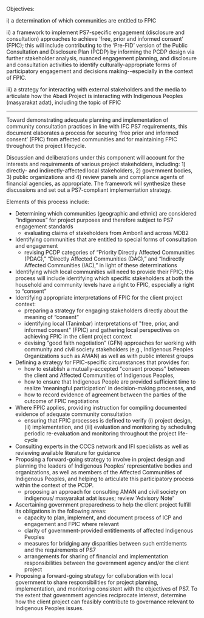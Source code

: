 <!-- NOTE, this was originally drafted in the Indonesian context and needs to be generalized. -->





Objectives:

i) a determination of which communities are entitled to FPIC

ii) a framework to implement PS7-specific engagement (disclosure and consultation) approaches to achieve ‘free, prior and informed consent’ (FPIC); this will include contributing to the  ‘Pre-FID’ version of the Public Consultation and Disclosure Plan (PCDP) by  informing the PCDP design via further stakeholder analysis, nuanced engagement planning, and disclosure and consultation activities to identify culturally-appropriate forms of participatory engagement and decisions making--especially in the context of FPIC.

iii) a strategy for interacting with external stakeholders and the media to articulate how the Abadi Project is interacting with Indigenous Peoples (masyarakat adat), including the topic of FPIC

---


Toward demonstrating adequate planning and implementation of community consultation practices in line with IFC PS7 requirements, this document elaborates a process for securing ‘free prior and informed consent’ (FPIC) from affected communities and for maintaining FPIC throughout the project lifecycle. 


Discussion and deliberations under this component will account for the interests and requirements of various project stakeholders, including: 1) directly- and indirectly-affected local stakeholders, 2) government bodies, 3) public organizations and 4) review panels and compliance agents of financial agencies, as appropriate. The framework will synthesize these discussions and set out a PS7-compliant implementation strategy.

Elements of this process include: 

* Determining which communities (geographic and ethnic) are considered “indigenous” for project purposes and therefore subject to PS7 engagement standards
    - evaluating claims of stakeholders from Ambon1 and across MDB2 
* Identifying communities that are entitled to special forms of consultation and engagement
    - revising PCDP categories of “Priority Directly Affected Communities (PDAC),” “Directly Affected Communities (DAC),” and “Indirectly Affected Communities (IAC),” in light of these determinations
* Identifying which local communities will need to provide their FPIC; this process will include identifying which specific stakeholders at both the household and community levels have a right to FPIC, especially a right to “consent”
* Identifying appropriate interpretations of FPIC for the client project context:
    - preparing a strategy for engaging stakeholders directly about the meaning of “consent” 
    - identifying local (Tanimbar) interpretations of "free, prior, and informed consent" (FPIC) and gathering local perspectives on achieving FPIC in the client project context
    - devising “good faith negotiation” (GFN) approaches for working with community and civil society stakeholders (e.g., Indigenous Peoples Organizations such as AMAN) as well as with public interest groups
* Defining a strategy for FPIC-specific circumstances that provides for: 
    - how to establish a mutually-accepted "consent process" between the client and Affected Communities of Indigenous Peoples, 
    - how to ensure that Indigenous People are provided sufficient time to realize 'meaningful participation' in decision-making processes, and
    - how to record evidence of agreement between the parties of the outcome of FPIC negotiations
* Where FPIC applies, providing instruction for compiling documented evidence of adequate community consultation
    - ensuring that FPIC processes is defined to verify (i) project design, (ii) implementation, and (iii) evaluation and monitoring by scheduling periodic re-evaluation and monitoring throughout the project life-cycle
* Consulting experts in the CCCS network and IFI specialists as well as  reviewing available literature for guidance
* Proposing a forward-going strategy to involve in project design and planning the leaders of Indigenous Peoples’ representative bodies and organizations, as well as members of the Affected Communities of Indigenous Peoples, and helping to articulate this participatory process within the context of the PCDP. 
    - proposing an approach for consulting AMAN and civil society on indigenous/ masyarakat adat issues; review 'Advisory Note'
* Ascertaining government preparedness to help the client project fulfill its obligations in the following areas: 
    - capacity to plan, implement, and document  process of ICP and engagement and FPIC where relevant
    - clarity of government-provided entitlements of affected Indigenous Peoples
    - measures for bridging any disparities between such entitlements and the requirements of PS7
    - arrangements for sharing of financial and implementation responsibilities between the government agency and/or the client project
* Proposing a forward-going strategy for collaboration with local government to share responsibilities for project planning, implementation, and monitoring consistent with the objectives of PS7. To the extent that government agencies reciprocate interest, determine how the client project can feasibly contribute to governance relevant to Indigenous Peoples issues.
